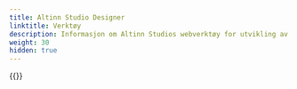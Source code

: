 ```yaml
---
title: Altinn Studio Designer
linktitle: Verktøy
description: Informasjon om Altinn Studios webverktøy for utvikling av tjenester
weight: 30
hidden: true
--- 
```


{{<children />}}
